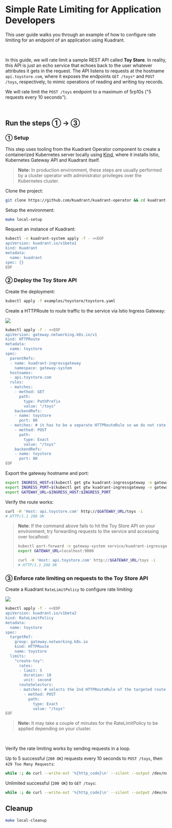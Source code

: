 # Simple Rate Limiting for Application Developers

This user guide walks you through an example of how to configure rate limiting for an endpoint of an application using Kuadrant.

<br/>

In this guide, we will rate limit a sample REST API called **Toy Store**. In reality, this API is just an echo service that echoes back to the user whatever attributes it gets in the request. The API listens to requests at the hostname `api.toystore.com`, where it exposes the endpoints `GET /toys*` and `POST /toys`, respectively, to mimic operations of reading and writing toy records.

We will rate limit the `POST /toys` endpoint to a maximum of 5rp10s ("5 requests every 10 seconds").

<br/>

## Run the steps ① → ③

### ① Setup

This step uses tooling from the Kuadrant Operator component to create a containerized Kubernetes server locally using [Kind](https://kind.sigs.k8s.io),
where it installs Istio, Kubernetes Gateway API and Kuadrant itself.

> **Note:** In production environment, these steps are usually performed by a cluster operator with administrator privileges over the Kubernetes cluster.

Clone the project:

```sh
git clone https://github.com/Kuadrant/kuadrant-operator && cd kuadrant-operator
```

Setup the environment:

```sh
make local-setup
```

Request an instance of Kuadrant:

```sh
kubectl -n kuadrant-system apply -f - <<EOF
apiVersion: kuadrant.io/v1beta1
kind: Kuadrant
metadata:
  name: kuadrant
spec: {}
EOF
```

### ② Deploy the Toy Store API

Create the deployment:

```sh
kubectl apply -f examples/toystore/toystore.yaml
```

Create a HTTPRoute to route traffic to the service via Istio Ingress Gateway:

![](https://i.imgur.com/rdN8lo3.png)

```sh
kubectl apply -f - <<EOF
apiVersion: gateway.networking.k8s.io/v1
kind: HTTPRoute
metadata:
  name: toystore
spec:
  parentRefs:
  - name: kuadrant-ingressgateway
    namespace: gateway-system
  hostnames:
  - api.toystore.com
  rules:
  - matches:
    - method: GET
      path:
        type: PathPrefix
        value: "/toys"
    backendRefs:
    - name: toystore
      port: 80
  - matches: # it has to be a separate HTTPRouteRule so we do not rate limit other endpoints
    - method: POST
      path:
        type: Exact
        value: "/toys"
    backendRefs:
    - name: toystore
      port: 80
EOF
```

Export the gateway hostname and port:

```sh
export INGRESS_HOST=$(kubectl get gtw kuadrant-ingressgateway -n gateway-system -o jsonpath='{.status.addresses[0].value}')
export INGRESS_PORT=$(kubectl get gtw kuadrant-ingressgateway -n gateway-system -o jsonpath='{.spec.listeners[?(@.name=="http")].port}')
export GATEWAY_URL=$INGRESS_HOST:$INGRESS_PORT
```

Verify the route works:

```sh
curl -H 'Host: api.toystore.com' http://$GATEWAY_URL/toys -i
# HTTP/1.1 200 OK
```

> **Note**: If the command above fails to hit the Toy Store API on your environment, try forwarding requests to the service and accessing over localhost:
>
> ```sh
> kubectl port-forward -n gateway-system service/kuadrant-ingressgateway-istio 9080:80 >/dev/null 2>&1 &
> export GATEWAY_URL=localhost:9080
> ```
> ```sh
> curl -H 'Host: api.toystore.com' http://$GATEWAY_URL/toys -i
> # HTTP/1.1 200 OK
> ```

### ③ Enforce rate limiting on requests to the Toy Store API

Create a Kuadrant `RateLimitPolicy` to configure rate limiting:

![](https://i.imgur.com/2A9sXXs.png)

```sh
kubectl apply -f - <<EOF
apiVersion: kuadrant.io/v1beta2
kind: RateLimitPolicy
metadata:
  name: toystore
spec:
  targetRef:
    group: gateway.networking.k8s.io
    kind: HTTPRoute
    name: toystore
  limits:
    "create-toy":
      rates:
      - limit: 5
        duration: 10
        unit: second
      routeSelectors:
      - matches: # selects the 2nd HTTPRouteRule of the targeted route
        - method: POST
          path:
            type: Exact
            value: "/toys"
EOF
```

> **Note:** It may take a couple of minutes for the RateLimitPolicy to be applied depending on your cluster.

<br/>

Verify the rate limiting works by sending requests in a loop.

Up to 5 successful (`200 OK`) requests every 10 seconds to `POST /toys`, then `429 Too Many Requests`:

```sh
while :; do curl --write-out '%{http_code}\n' --silent --output /dev/null -H 'Host: api.toystore.com' http://$GATEWAY_URL/toys -X POST | grep -E --color "\b(429)\b|$"; sleep 1; done
```

Unlimited successful (`200 OK`) to `GET /toys`:

```sh
while :; do curl --write-out '%{http_code}\n' --silent --output /dev/null -H 'Host: api.toystore.com' http://$GATEWAY_URL/toys | grep -E --color "\b(429)\b|$"; sleep 1; done
```

## Cleanup

```sh
make local-cleanup
```
